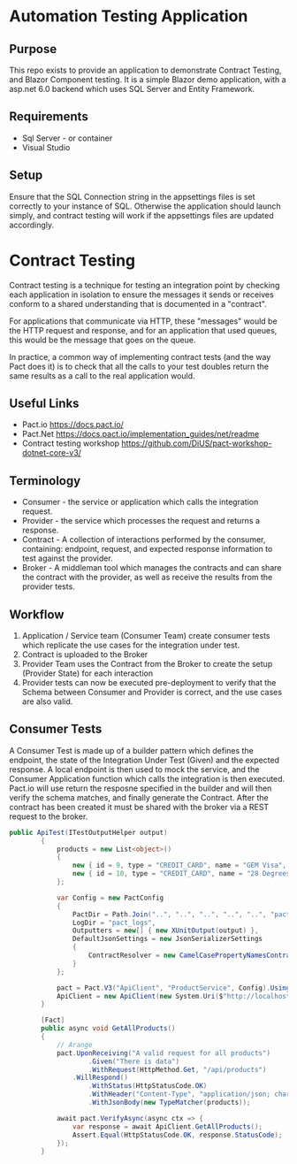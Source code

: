 # Automation Testing Application

## Purpose

This repo exists to provide an application to demonstrate Contract Testing, and Blazor Component testing.
It is a simple Blazor demo application, with a asp.net 6.0 backend which uses SQL Server and Entity Framework.

## Requirements

- Sql Server - or container
- Visual Studio

## Setup

Ensure that the SQL Connection string in the appsettings files is set correctly to your instance of SQL.
Otherwise the application should launch simply, and contract testing will work if the appsettings files are updated accordingly.

# Contract Testing

Contract testing is a technique for testing an integration point by checking each application in isolation to ensure the messages it sends or receives conform to a shared understanding that is documented in a "contract".

For applications that communicate via HTTP, these "messages" would be the HTTP request and response, and for an application that used queues, this would be the message that goes on the queue.

In practice, a common way of implementing contract tests (and the way Pact does it) is to check that all the calls to your test doubles return the same results as a call to the real application would.

## Useful Links

- Pact.io https://docs.pact.io/
- Pact.Net https://docs.pact.io/implementation_guides/net/readme
- Contract testing workshop https://github.com/DiUS/pact-workshop-dotnet-core-v3/

## Terminology

- Consumer - the service or application which calls the integration request.
- Provider - the service which processes the request and returns a response.
- Contract - A collection of interactions performed by the consumer, containing: endpoint, request, and expected response information to test against the provider.
- Broker - A middleman tool which manages the contracts and can share the contract with the provider, as well as receive the results from the provider tests.

## Workflow

1. Application / Service team (Consumer Team) create consumer tests which replicate the use cases for the integration under test.
2. Contract is uploaded to the Broker
3. Provider Team uses the Contract from the Broker to create the setup (Provider State) for each interaction
4. Provider tests can now be executed pre-deployment to verify that the Schema between Consumer and Provider is correct, and the use cases are also valid.

## Consumer Tests

A Consumer Test is made up of a builder pattern which defines the endpoint, the state of the Integration Under Test (Given) and the expected response.
A local endpoint is then used to mock the service, and the Consumer Application function which calls the integration is then executed.
Pact.io will use return the resposne specified in the builder and will then verify the schema matches, and finally generate the Contract.
After the contract has been created it must be shared with the broker via a REST request to the broker.

```csharp
public ApiTest(ITestOutputHelper output)
        {
            products = new List<object>()
            {
                new { id = 9, type = "CREDIT_CARD", name = "GEM Visa", version = "v2" },
                new { id = 10, type = "CREDIT_CARD", name = "28 Degrees", version = "v1" }
            };

            var Config = new PactConfig
            {
                PactDir = Path.Join("..", "..", "..", "..", "..", "pacts"),
                LogDir = "pact_logs",
                Outputters = new[] { new XUnitOutput(output) },
                DefaultJsonSettings = new JsonSerializerSettings
                {
                    ContractResolver = new CamelCasePropertyNamesContractResolver()
                }
            };

            pact = Pact.V3("ApiClient", "ProductService", Config).UsingNativeBackend(port);
            ApiClient = new ApiClient(new System.Uri($"http://localhost:{port}"));
        }

        [Fact]
        public async void GetAllProducts()
        {
            // Arange
            pact.UponReceiving("A valid request for all products")
                    .Given("There is data")
                    .WithRequest(HttpMethod.Get, "/api/products")
                .WillRespond()
                    .WithStatus(HttpStatusCode.OK)
                    .WithHeader("Content-Type", "application/json; charset=utf-8")
                    .WithJsonBody(new TypeMatcher(products));

            await pact.VerifyAsync(async ctx => {
                var response = await ApiClient.GetAllProducts();
                Assert.Equal(HttpStatusCode.OK, response.StatusCode);
            });
        }

```
